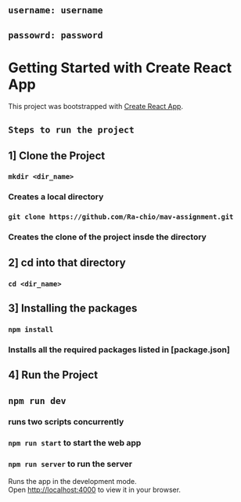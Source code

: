 ## `username: username`
## `passowrd: password`

# Getting Started with Create React App

This project was bootstrapped with [Create React App](https://github.com/facebook/create-react-app).

## `Steps to run the project`

## 1] Clone the Project 
###   `mkdir <dir_name>` 
###    Creates a local directory 

###   `git clone https://github.com/Ra-chio/mav-assignment.git`
###    Creates the clone of the project insde the directory

## 2] cd into that directory 
###   `cd <dir_name>`

## 3] Installing the packages
###   `npm install`
###    Installs all the required packages listed in [package.json]

## 4] Run the Project
##   `npm run dev`
###    runs two scripts concurrently
###    `npm run start` to start the web app
###    `npm run server` to run the server

Runs the app in the development mode.\
Open [http://localhost:4000](http://localhost:4000) to view it in your browser.



